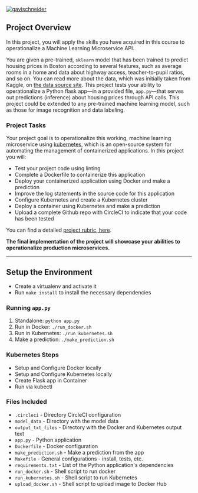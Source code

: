 [![gavischneider](https://circleci.com/gh/gavischneider/udacity-project-four.svg?style=svg)](https://app.circleci.com/pipelines/github/gavischneider/udacity-project-four)

## Project Overview

In this project, you will apply the skills you have acquired in this course to operationalize a Machine Learning Microservice API.

You are given a pre-trained, `sklearn` model that has been trained to predict housing prices in Boston according to several features, such as average rooms in a home and data about highway access, teacher-to-pupil ratios, and so on. You can read more about the data, which was initially taken from Kaggle, on [the data source site](https://www.kaggle.com/c/boston-housing). This project tests your ability to operationalize a Python flask app—in a provided file, `app.py`—that serves out predictions (inference) about housing prices through API calls. This project could be extended to any pre-trained machine learning model, such as those for image recognition and data labeling.

### Project Tasks

Your project goal is to operationalize this working, machine learning microservice using [kubernetes](https://kubernetes.io/), which is an open-source system for automating the management of containerized applications. In this project you will:

- Test your project code using linting
- Complete a Dockerfile to containerize this application
- Deploy your containerized application using Docker and make a prediction
- Improve the log statements in the source code for this application
- Configure Kubernetes and create a Kubernetes cluster
- Deploy a container using Kubernetes and make a prediction
- Upload a complete Github repo with CircleCI to indicate that your code has been tested

You can find a detailed [project rubric, here](https://review.udacity.com/#!/rubrics/2576/view).

**The final implementation of the project will showcase your abilities to operationalize production microservices.**

---

## Setup the Environment

- Create a virtualenv and activate it
- Run `make install` to install the necessary dependencies

### Running `app.py`

1. Standalone: `python app.py`
2. Run in Docker: `./run_docker.sh`
3. Run in Kubernetes: `./run_kubernetes.sh`
4. Make a prediction: `./make_prediction.sh`

### Kubernetes Steps

- Setup and Configure Docker locally
- Setup and Configure Kubernetes locally
- Create Flask app in Container
- Run via kubectl

### Files Included

- `.circleci` - Directory CircleCI configuration
- `model_data` - Directory with the model data
- `output_txt_files` - Directory with the Docker and Kubernetes output text
- `app.py` - Python application
- `Dockerfile` - Docker configuration
- `make_prediction.sh` - Make a prediction from the app
- `Makefile` - General configurations - install, tests, etc.
- `requirements.txt` - List of the Python application's dependencies
- `run_docker.sh` - Shell script to run docker
- `run_kubernetes.sh` - Shell script to run Kubernetes
- `upload_docker.sh` - Shell script to upload image to Docker Hub
